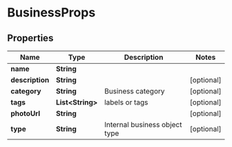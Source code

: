 
# BusinessProps

## Properties
Name | Type | Description | Notes
------------ | ------------- | ------------- | -------------
**name** | **String** |  | 
**description** | **String** |  |  [optional]
**category** | **String** | Business category |  [optional]
**tags** | **List&lt;String&gt;** | labels or tags |  [optional]
**photoUrl** | **String** |  |  [optional]
**type** | **String** | Internal business object type |  [optional]



